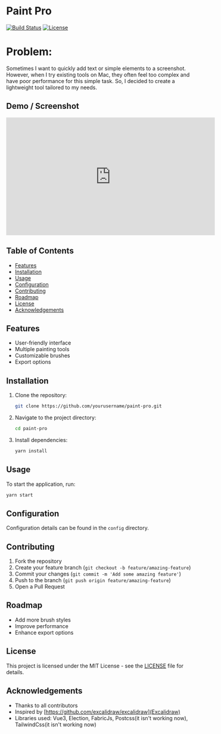 # Paint Pro

[![Build Status](https://github.com/baolequoc/paint-pro/workflows/Build%20and%20Release/badge.svg)](https://github.com/baolequoc/paint-pro/actions)
[![License](https://img.shields.io/badge/License-MIT-blue.svg)](https://opensource.org/licenses/MIT)

# Problem:
Sometimes I want to quickly add text or simple elements to a screenshot. However, when I try existing tools on Mac, they often feel too complex and have poor performance for this simple task. So, I decided to create a lightweight tool tailored to my needs.


## Demo / Screenshot
<iframe width="560" height="315" src="https://www.youtube.com/embed/aHS5GJD8VG4?si=rt3LU3W5Ki7Rt4qJ&amp;start=0" title="YouTube video player" frameborder="0" allow="accelerometer; autoplay; clipboard-write; encrypted-media; gyroscope; picture-in-picture; web-share" referrerpolicy="strict-origin-when-cross-origin" allowfullscreen></iframe>

## Table of Contents
- [Features](#features)
- [Installation](#installation)
- [Usage](#usage)
- [Configuration](#configuration)
- [Contributing](#contributing)
- [Roadmap](#roadmap)
- [License](#license)
- [Acknowledgements](#acknowledgements)

## Features
- User-friendly interface
- Multiple painting tools
- Customizable brushes
- Export options

## Installation
1. Clone the repository:
   ```bash
   git clone https://github.com/yourusername/paint-pro.git
   ```
2. Navigate to the project directory:
   ```bash
   cd paint-pro
   ```
3. Install dependencies:
   ```bash
   yarn install
   ```

## Usage
To start the application, run:
```bash
yarn start
```

## Configuration
Configuration details can be found in the `config` directory.

## Contributing
1. Fork the repository
2. Create your feature branch (`git checkout -b feature/amazing-feature`)
3. Commit your changes (`git commit -m 'Add some amazing feature'`)
4. Push to the branch (`git push origin feature/amazing-feature`)
5. Open a Pull Request

## Roadmap
- Add more brush styles
- Improve performance
- Enhance export options

## License
This project is licensed under the MIT License - see the [LICENSE](LICENSE) file for details.

## Acknowledgements
- Thanks to all contributors
- Inspired by [https://github.com/excalidraw/excalidraw](Excalidraw)
- Libraries used: Vue3, Election, FabricJs, Postcss(it isn't working now), TailwindCss(it isn't working now)
